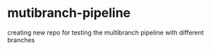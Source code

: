 # mutibranch-pipeline
creating new repo for testing the multibranch pipeline with different branches 
